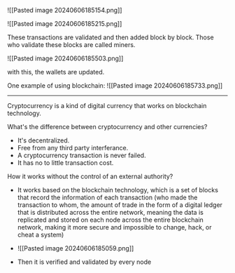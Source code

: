 
![[Pasted image 20240606185154.png]]

![[Pasted image 20240606185215.png]]

These transactions are validated and then added block by block.
Those who validate these blocks are called miners.

![[Pasted image 20240606185503.png]]

with this, the wallets are updated.

One example of using blockchain:
![[Pasted image 20240606185733.png]]

-----------------------------------

Cryptocurrency is a kind of digital currency that works on blockchain technology.

What's the difference between cryptocurrency and other currencies?

- It's decentralized.
- Free from any third party interferance.
- A cryptocurrency transaction is never failed.
- It has no to little transaction cost.

How it works without the control of an external authority?

- It works based on the blockchain technology, which is a set of blocks that record the information of each transaction (who made the transaction to whom, the amount of trade in the form of a digital ledger that is distributed across the entire network, meaning the data is replicated and stored on each node across the entire blockchain network, making it more secure and impossible to change, hack, or cheat a system)
- ![[Pasted image 20240606185059.png]]

- Then it is verified and validated by every node